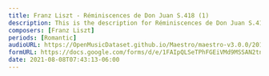 ```yaml
---
title: Franz Liszt - Réminiscences de Don Juan S.418 (1)
description: This is the description for Réminiscences de Don Juan S.418 by Franz Liszt
composers: [Franz Liszt]
periods: [Romantic]
audioURL: https://OpenMusicDataset.github.io/Maestro/maestro-v3.0.0/2014/MIDI-UNPROCESSED_11-13_R1_2014_MID--AUDIO_13_R1_2014_wav--6.midi
formURL: https://docs.google.com/forms/d/e/1FAIpQLSeTPhFGEiVMd9MSSAN2tnw8IsjzX2NBH4hw8lzr8MSBaMT0gA/viewform
date: 2021-08-08T07:43:13-06:00
---
```

